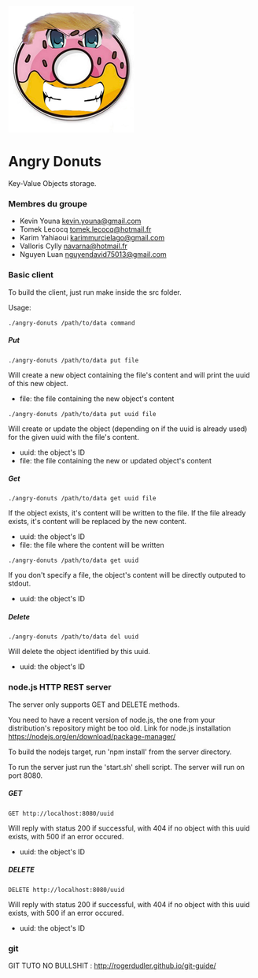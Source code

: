 ![Alt text](angry_donuts_logo_v2_small.jpg?raw=true "Logo")

# Angry Donuts

Key-Value Objects storage.


### Membres du groupe
- Kevin Youna kevin.youna@gmail.com
- Tomek Lecocq tomek.lecocq@hotmail.fr
- Karim Yahiaoui karimmurcielago@gmail.com
- Valloris Cylly navarna@hotmail.fr
- Nguyen Luan nguyendavid75013@gmail.com

### Basic client

To build the client, just run make inside the src folder.

Usage:
```
./angry-donuts /path/to/data command
```

##### Put
```
./angry-donuts /path/to/data put file
```
Will create a new object containing the file's content and will print the uuid of this new object.
* file: the file containing the new object's content

```
./angry-donuts /path/to/data put uuid file
```
Will create or update the object (depending on if the uuid is already used) for the given uuid with the file's content.
* uuid: the object's ID
* file: the file containing the new or updated object's content

##### Get
```
./angry-donuts /path/to/data get uuid file
```
If the object exists, it's content will be written to the file. If the file already exists, it's content will be replaced by the new content.
* uuid: the object's ID
* file: the file where the content will be written

```
./angry-donuts /path/to/data get uuid
```
If you don't specify a file, the object's content will be directly outputed to stdout.
* uuid: the object's ID

##### Delete
```
./angry-donuts /path/to/data del uuid
```
Will delete the object identified by this uuid.
* uuid: the object's ID


### node.js HTTP REST server

The server only supports GET and DELETE methods.

You need to have a recent version of node.js, the one from your distribution's repository might be too old.
Link for node.js installation https://nodejs.org/en/download/package-manager/

To build the nodejs target, run 'npm install' from the server directory.

To run the server just run the 'start.sh' shell script. The server will run on port 8080. 

##### GET
```
GET http://localhost:8080/uuid
```
Will reply with status 200 if successful, with 404 if no object with this uuid exists, with 500 if an error occured.
* uuid: the object's ID

##### DELETE
```
DELETE http://localhost:8080/uuid
```
Will reply with status 200 if successful, with 404 if no object with this uuid exists, with 500 if an error occured.
* uuid: the object's ID


### git

GIT TUTO NO BULLSHIT : http://rogerdudler.github.io/git-guide/ 

